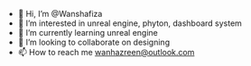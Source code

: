 - 👋 Hi, I’m @Wanshafiza
- 👀 I’m interested in unreal engine, phyton, dashboard system
- 🌱 I’m currently learning unreal engine
- 💞️ I’m looking to collaborate on designing
- 📫 How to reach me wanhazreen@outlook.com

<!---
Wanshafiza/Wanshafiza is a ✨ special ✨ repository because its `README.md` (this file) appears on your GitHub profile.
You can click the Preview link to take a look at your changes.
--->
